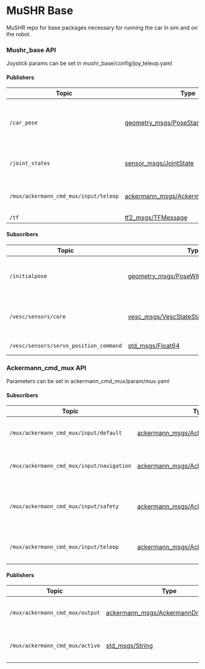 # MuSHR Base
MuSHR repo for base packages necessary for running the car in sim and on the robot.

### Mushr_base API
Joystick params can be set in mushr_base/config/joy_teleop.yaml

#### Publishers
Topic | Type | Description
------|------|------------
`/car_pose`| [geometry_msgs/PoseStamped](http://docs.ros.org/api/geometry_msgs/html/msg/PoseStamped.html) |Pose of robot. Published when map &rarr; base_footprint transforms exist (sim).
`/joint_states`| [sensor_msgs/JointState](http://docs.ros.org/api/sensor_msgs/html/msg/JointState.html) |Joint states from robot model and position
`/mux/ackermann_cmd_mux/input/teleop`| [ackermann_msgs/AckermannDriveStamped](http://docs.ros.org/api/ackermann_msgs/html/msg/AckermannDriveStamped.html) |Publish teleop controls from joystick (real robot)
`/tf`| [tf2_msgs/TFMessage](http://docs.ros.org/api/tf2_msgs/html/msg/TFMessage.html) |All transforms

#### Subscribers
Topic | Type | Description
------|------|------------
`/initialpose`| [geometry_msgs/PoseWithCovarianceStamped](http://docs.ros.org/api/geometry_msgs/html/msg/PoseWithCovarianceStamped.html) |Initial pose of robot, usually provided from rviz.  
`/vesc/sensors/core`| [vesc_msgs/VescStateStamped](https://github.com/prl-mushr/vesc/blob/master/vesc_msgs/msg/VescStateStamped.msg) |Vesc state. Speed param used to get controls.  
`/vesc/sensors/servo_position_command`| [std_msgs/Float64](http://docs.ros.org/melodic/api/std_msgs/html/msg/Float64.html) |steering servo state

### Ackermann_cmd_mux API
Parameters can be set in ackermann_cmd_mux/param/mux.yaml

#### Subscribers
Topic | Type | Description
------|------|------------
`/mux/ackermann_cmd_mux/input/default`| [ackermann_msgs/AckermannDriveStamped](http://docs.ros.org/api/ackermann_msgs/html/msg/AckermannDriveStamped.html) |Default input to car if not input control  
`/mux/ackermann_cmd_mux/input/navigation`| [ackermann_msgs/AckermannDriveStamped](http://docs.ros.org/api/ackermann_msgs/html/msg/AckermannDriveStamped.html) |Controller's input channel to drive car  
`/mux/ackermann_cmd_mux/input/safety`| [ackermann_msgs/AckermannDriveStamped](http://docs.ros.org/api/ackermann_msgs/html/msg/AckermannDriveStamped.html) |Safety controller's input channel. Currently null 
`/mux/ackermann_cmd_mux/input/teleop`| [ackermann_msgs/AckermannDriveStamped](http://docs.ros.org/api/ackermann_msgs/html/msg/AckermannDriveStamped.html) |Teleop controller's input channel  

#### Publishers
Topic | Type | Description
------|------|------------
`/mux/ackermann_cmd_mux/output`| [ackermann_msgs/AckermannDriveStamped](http://docs.ros.org/api/ackermann_msgs/html/msg/AckermannDriveStamped.html) |Output of muxed inputs topics
`/mux/ackermann_cmd_mux/active`| [std_msgs/String](http://docs.ros.org/api/std_msgs/html/msg/String.html) |Which input is the current output 
